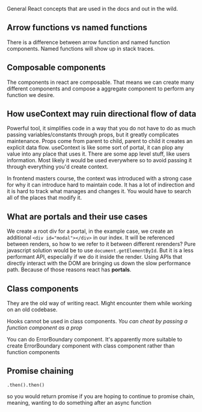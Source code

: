 General React concepts that are used in the docs and out in the wild.

## Arrow functions vs named functions

There is a difference between arrow function and named function components. Named functions will show up in stack traces.

## Composable components 

The components in react are composable. That means we can create many different components and compose a aggregate component to perform any function we desire.

## How useContext may ruin directional flow of data

Powerful tool, it simplifies code in a way that you do not have to do as much passing variables/constants through props, but it greatly complicates maintenance. Props come from parent to child, parent to child it creates an explicit data flow. useContext is like some sort of portal, it can plop any value into any place that uses it. There are some app level stuff, like users information. Most likely it would be used everywhere so to avoid passing it through everything you'd create context.

In frontend masters course, the context was introduced with a strong case for why it can introduce hard to maintain code. It has a lot of indirection and it is hard to track what manages and changes it. You would have to search all of the places that modify it.

## What are portals and their use cases

We create a root div for a portal, in the example case, we create an additional `<div id="modal"></div>` in our index. It will be referenced between renders, so how to we refer to it between different rerenders? Pure javascript solution would be to use `document.getElementById`. But it is a less performant API, especially if we do it inside the render. Using APIs that directly interact with the DOM are bringing us down the slow performance path. Because of those reasons react has **portals**.

## Class components

They are the old way of writing react. Might encounter them while working on an old codebase. 

Hooks cannot be used in class components. *You can cheat by passing a function component as a prop*

You can do ErrorBoundary component. It's apparently more suitable to create ErrorBoundary component with class component rather than function components

## Promise chaining

`.then().then()`

so you would return promise if you are hoping to continue to promise chain, meaning, wanting to do something after an async function
 
